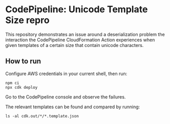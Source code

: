 # CodePipeline: Unicode Template Size repro

This repository demonstrates an issue around a deserialization
problem the interaction the CodePipeline CloudFormation Action
experiences when given templates of a certain size that contain
unicode characters.

## How to run

Configure AWS credentials in your current shell, then run:

```shell
npm ci
npx cdk deploy
```

Go to the CodePipeline console and observe the failures.

The relevant templates can be found and compared by running:

```shell
ls -al cdk.out/*/*.template.json
```
